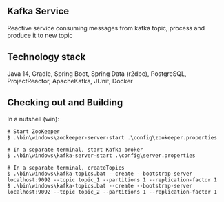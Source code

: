 ## Kafka Service
Reactive service consuming messages from kafka topic, process and produce it to new topic

## Technology stack
Java 14, Gradle, Spring Boot, Spring Data (r2dbc), PostgreSQL, ProjectReactor, ApacheKafka, JUnit, Docker

## Checking out and Building
In a nutshell (win):

````
# Start ZooKeeper
$ .\bin\windows\zookeeper-server-start .\config\zookeeper.properties

# In a separate terminal, start Kafka broker
$ .\bin\windows\kafka-server-start .\config\server.properties

# In a separate terminal, createTopics 
$ .\bin\windows\kafka-topics.bat --create --bootstrap-server localhost:9092 --topic topic_1 --partitions 1 --replication-factor 1
$ .\bin\windows\kafka-topics.bat --create --bootstrap-server localhost:9092 --topic topic_2 --partitions 1 --replication-factor 1
````

